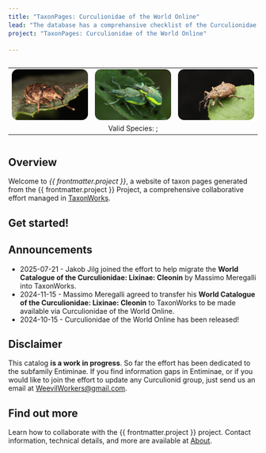 ```yaml
---
title: "TaxonPages: Curculionidae of the World Online"
lead: "The database has a comprehansive checklist of the Curculionidae. So far, the effort has been dedicated to the subfamily Entiminae."
project: "TaxonPages: Curculionidae of the World Online"

---
```

<div style='display: flex; justify-content: center; align-items: center;'>
<table style='border: 0'><tr>
<td><a href="https://curculionidae.github.io/taxa/#/otus/723601/overview"><img src="../public/images/otiorhynchus_carinatopunctatus_500.png" alt="Otiorhynchus (Nihus) carinatopunctatus (Retzius, 1783). Photo by Jakob Jilg"  title="Otiorhynchus (Nihus) carinatopunctatus (Retzius, 1783). Photo by Jakob Jilg"></a></td>
<td><a href="https://curculionidae.github.io/taxa/#/otus/729972/overview"><img src="../public/images/chlorophanus_viridis_500.png" alt="Chlorophanus viridis (Linnaeus, 1758). Photo by Jakob Jilg"  title="Chlorophanus viridis (Linnaeus, 1758). Photo by Jakob Jilg"></a></td>
<td><a href="https://curculionidae.github.io/taxa/#/otus/718330/overview"><img src="../public/images/exophtalmus_triangulifer_500.png" alt="Exophthalmus triangulifer Champion, 1911. Photo by Jakob Jilg"  title="Exophthalmus triangulifer Champion, 1911. Photo by Jakob Jilg"></a></td>
</tr>
<tr><td colspan="6" style="text-align: center">Valid Species: <ValidSpeciesCount/>; <ProjectStats :data="['Taxon names', 'Collection objects', 'Project sources', 'Documents', 'Images']" class="capitalize"/></td></tr>
</table>
</div>


## Overview
Welcome to *{{ frontmatter.project }}*, a website of taxon pages generated from the {{ frontmatter.project }} Project, a comprehensive collaborative effort managed in [TaxonWorks](https://taxonworks.org). 

## Get started!
<autocomplete-otu class="w-80"/>

## Announcements
* 2025-07-21 - Jakob Jilg joined the effort to help migrate the **World Catalogue of the Curculionidae: Lixinae: Cleonin** by Massimo Meregalli into TaxonWorks.
* 2024-11-15 - Massimo Meregalli agreed to transfer his **World Catalogue of the Curculionidae: Lixinae: Cleonin** to TaxonWorks to be made available via Curculionidae of the World Online.
* 2024-10-15 - Curculionidae of the World Online has been released!

## Disclaimer
This catalog **is a work in progress**. So far the effort has been dedicated to the subfamily Entiminae. If you find information gaps in Entiminae, or if you would like to join the effort to update any Curculionid group, just send us an email at WeevilWorkers@gmail.com.

## Find out more
Learn how to collaborate with the {{ frontmatter.project }} project. Contact information, technical details, and more are available at [About](/about).

